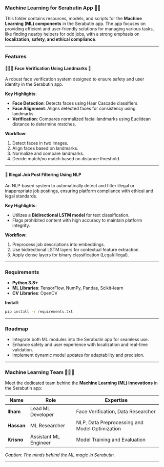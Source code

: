### Machine Learning for Serabutin App 🚀🤖  

This folder contains resources, models, and scripts for the **Machine Learning (ML) components** in the Serabutin app. The app focuses on providing efficient and user-friendly solutions for managing various tasks, like finding nearby helpers for odd jobs, with a strong emphasis on **localization, safety, and ethical compliance**.

---

### Features  

#### 🧑‍🤝‍🧑 Face Verification Using Landmarks 🌟  
A robust face verification system designed to ensure safety and user identity in the Serabutin app.  

**Key Highlights**:  
- **Face Detection**: Detects faces using Haar Cascade classifiers.  
- **Face Alignment**: Aligns detected faces for consistency using landmarks.  
- **Verification**: Compares normalized facial landmarks using Euclidean distance to determine matches.  

**Workflow**:  
1. Detect faces in two images.  
2. Align faces based on landmarks.  
3. Normalize and compare landmarks.  
4. Decide match/no match based on distance threshold.   

---

#### 🤖 Illegal Job Post Filtering Using NLP  
An NLP-based system to automatically detect and filter illegal or inappropriate job postings, ensuring platform compliance with ethical and legal standards.  

**Key Highlights**:  
- Utilizes a **Bidirectional LSTM model** for text classification.  
- Flags prohibited content with high accuracy to maintain platform integrity.  

**Workflow**:  
1. Preprocess job descriptions into embeddings.  
2. Use bidirectional LSTM layers for contextual feature extraction.  
3. Apply dense layers for binary classification (Legal/Illegal).

---

### Requirements  
- **Python 3.8+**  
- **ML Libraries**: TensorFlow, NumPy, Pandas, Scikit-learn  
- **CV Libraries**: OpenCV  

**Install**:  
```bash  
pip install -r requirements.txt  
```  

---

### Roadmap  
- Integrate both ML modules into the Serabutin app for seamless use.  
- Enhance safety and user experience with localization and real-time validation.  
- Implement dynamic model updates for adaptability and precision.  

---  

### Machine Learning Team 🚀👨‍💻  

Meet the dedicated team behind the **Machine Learning (ML) innovations** in the Serabutin app:  

| **Name**           | **Role**                  | **Expertise**                  |  
|--------------------|--------------------------|--------------------------------|  
| **Ilham**         | Lead ML Developer        | Face Verification, Data Researcher |  
| **Hassan**        | ML Researcher            | NLP, Data Preprocessing and Model Optimization  |  
| **Krisno** | Assistant ML Engineer    | Model Training and Evaluation |

*Caption: The minds behind the ML magic in Serabutin.*  

---
